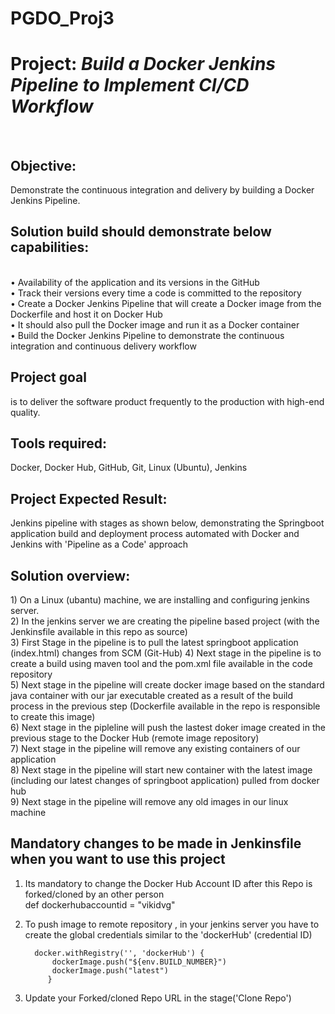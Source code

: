 # PGDO_Proj3
<h1>Project: <i>Build a Docker Jenkins Pipeline to Implement CI/CD Workflow</i> </h1> </br>


<h2>Objective:</h2> Demonstrate the continuous integration and delivery by building a Docker Jenkins Pipeline.  </br>

<h2>Solution build should demonstrate below capabilities: </h2> </br>
•	Availability of the application and its versions in the GitHub </br>
•	Track their versions every time a code is committed to the repository  </br>
•	Create a Docker Jenkins Pipeline that will create a Docker image from the Dockerfile and host it on Docker Hub  </br>
•	It should also pull the Docker image and run it as a Docker container  </br>
•	Build the Docker Jenkins Pipeline to demonstrate the continuous integration and continuous delivery workflow  </br>

<h2>Project goal</h2> is to deliver the software product frequently to the production with high-end quality.  </br>


<h2>Tools required:</h2> Docker, Docker Hub, GitHub, Git, Linux (Ubuntu), Jenkins  </br>

<h2>Project Expected Result:</h2>
Jenkins pipeline with stages as shown below, demonstrating the Springboot application build and deployment process automated with Docker and Jenkins with 'Pipeline as a Code' approach</br>


<h2>Solution overview:</h2> 
1) On a Linux (ubantu) machine, we are installing and configuring jenkins server.</br>
2) In the jenkins server we are creating the pipeline based project (with the Jenkinsfile available in this repo as source)</br>
3) First Stage in the pipeline is to pull the latest springboot application (index.html) changes from SCM (Git-Hub) 
4) Next stage in the pipeline is to create a build using maven tool and the pom.xml file available in the code repository</br>
5) Next stage in the pipeline will create docker image based on the standard java container with our jar executable created as a result of the build process in the previous step (Dockerfile available in the repo is responsible to create this image)</br>
6) Next stage in the pipleline will push the lastest doker image created in the previous stage to the Docker Hub (remote image repository)</br>
7) Next stage in the pipeline will remove any existing containers of our application</br>
8) Next stage in the pipeline will start new container with the latest image (including our latest changes of springboot application) pulled from docker hub</br>
9) Next stage in the pipeline will remove any old images in our linux machine</br>

<h2>Mandatory changes to be made in Jenkinsfile when you want to use this project</h2>

1. Its mandatory to change the Docker Hub Account ID after this Repo is forked/cloned by an other person</br>
    def dockerhubaccountid = "vikidvg"</br>
    

2. To push image to remote repository , in your jenkins server you have to create the global credentials similar to the 'dockerHub' (credential ID)</br>
  
	     docker.withRegistry('', 'dockerHub') {
             dockerImage.push("${env.BUILD_NUMBER}")
             dockerImage.push("latest")
            }
	    
3. Update your Forked/cloned Repo URL in the stage('Clone Repo') 

